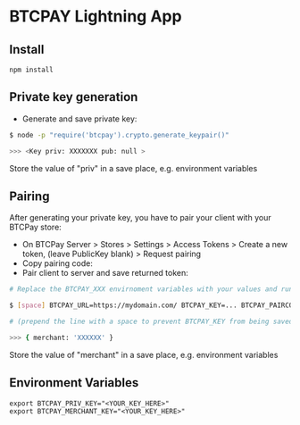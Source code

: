 # BTCPAY Lightning App

## Install
```shell
npm install
```

## Private key generation
* Generate and save private key:
```bash
$ node -p "require('btcpay').crypto.generate_keypair()"

>>> <Key priv: XXXXXXX pub: null >
```

Store the value of "priv" in a save place, e.g. environment variables

## Pairing

After generating your private key, you have to pair your client with your BTCPay store:

* On BTCPay Server > Stores > Settings > Access Tokens > Create a new token, (leave PublicKey blank) > Request pairing
* Copy pairing code:
* Pair client to server and save returned token:

```bash
# Replace the BTCPAY_XXX envirnoment variables with your values and run:

$ [space] BTCPAY_URL=https://mydomain.com/ BTCPAY_KEY=... BTCPAY_PAIRCODE=... node -e "const btcpay=require('btcpay'); new btcpay.BTCPayClient(process.env.BTCPAY_URL, btcpay.crypto.load_keypair(Buffer.from(process.env.BTCPAY_KEY, 'hex'))).pair_client(process.env.BTCPAY_PAIRCODE).then(console.log).catch(console.error)"

# (prepend the line with a space to prevent BTCPAY_KEY from being saved to your bash history)

>>> { merchant: 'XXXXXX' }
```

Store the value of "merchant" in a save place, e.g. environment variables

## Environment Variables

```
export BTCPAY_PRIV_KEY="<YOUR_KEY_HERE>"
export BTCPAY_MERCHANT_KEY="<YOUR_KEY_HERE>"
```
